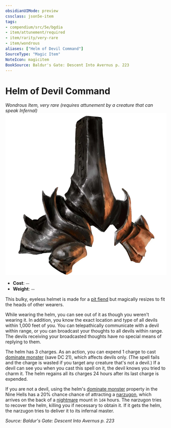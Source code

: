 ```yaml
---
obsidianUIMode: preview
cssclass: json5e-item
tags:
- compendium/src/5e/bgdia
- item/attunement/required
- item/rarity/very-rare
- item/wondrous
aliases: ["Helm of Devil Command"]
SourceType: "Magic Item"
NoteIcon: magicitem
BookSource: Baldur's Gate: Descent Into Avernus p. 223
---
```

# Helm of Devil Command
*Wondrous Item, very rare (requires attunement by a creature that can speak Infernal)*  
![](https://raw.githubusercontent.com/5etools-mirror-2/5etools-img/main/items/BGDIA/Helm%20of%20Devil%20Command.webp#right)  

- **Cost**: ⏤
- **Weight**: ⏤

This bulky, eyeless helmet is made for a [pit fiend](/2-Mechanics/CLI/bestiary/fiend/pit-fiend.md) but magically resizes to fit the heads of other wearers.

While wearing the helm, you can see out of it as though you weren't wearing it. In addition, you know the exact location and type of all devils within 1,000 feet of you. You can telepathically communicate with a devil within range, or you can broadcast your thoughts to all devils within range. The devils receiving your broadcasted thoughts have no special means of replying to them.

The helm has 3 charges. As an action, you can expend 1 charge to cast [dominate monster](/2-Mechanics/CLI/spells/dominate-monster.md) (save DC 21), which affects devils only. (The spell fails and the charge is wasted if you target any creature that's not a devil.) If a devil can see you when you cast this spell on it, the devil knows you tried to charm it. The helm regains all its charges 24 hours after its last charge is expended.

If you are not a devil, using the helm's [dominate monster](/2-Mechanics/CLI/spells/dominate-monster.md) property in the Nine Hells has a 20% chance chance of attracting a [narzugon](/2-Mechanics/CLI/bestiary/fiend/narzugon-mpmm.md), which arrives on the back of a [nightmare](/2-Mechanics/CLI/bestiary/fiend/nightmare.md) mount in `1d4` hours. The narzugon tries to recover the helm, killing you if necessary to obtain it. If it gets the helm, the narzugon tries to deliver it to its infernal master.

*Source: Baldur's Gate: Descent Into Avernus p. 223*